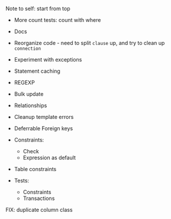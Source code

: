 Note to self: start from top

* More count tests:
    count with where

* Docs

* Reorganize code - need to split `clause` up, and try to clean up `connection`

* Experiment with exceptions

* Statement caching

* REGEXP

* Bulk update

* Relationships

* Cleanup template errors

* Deferrable Foreign keys

* Constraints:
    * Check
    * Expression as default

* Table constraints

* Tests:
    * Constraints
    * Transactions

FIX:
    duplicate column class
